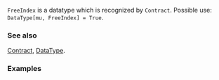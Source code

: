 `FreeIndex` is a datatype which is recognized by `Contract`. Possible use: `DataType[mu, FreeIndex] = True`.

### See also

[Contract](Contract), [DataType](DataType).

### Examples